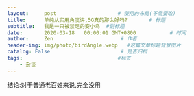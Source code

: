 ```yaml
---
layout:     post                    # 使用的布局(不需要改)
title:      单纯从实用角度讲,5G真的那么好吗?       # 标题
subtitle:   我是一只被禁足的安小鸟  #副标题
date:       2020-03-18   00:00:01 GMT+0800           # 时间
author:     Zen                      # 作者
header-img: img/photo/birdAngle.webp   #这篇文章标题背景图片
catalog: False                       # 是否归档
tags:                               #标签
    - 杂谈
---
```


结论:对于普通老百姓来说,完全没用
